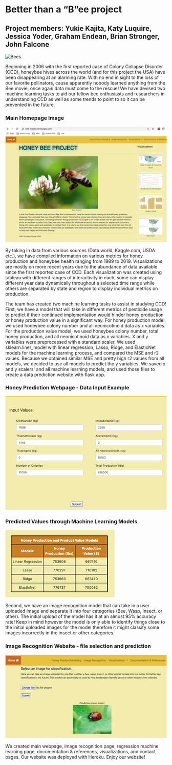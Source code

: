 # Better than a “B”ee project

## Project members: Yukie Kajita, Katy Luquire, Jessica Yoder, Graham Endean, Brian Stronger, John Falcone

![Bees](static/img/Bees-for-Test.png)
 
Beginning in 2006 with the first reported case of Colony Collapse Disorder (CCD), honeybee hives across the world (and for this project the USA) have been disappearing at an alarming rate. With no end in sight to the loss of our favorite pollinators, cause apparently nobody learned anything from the Bee movie, once again data must come to the rescue! We have devised two machine learning tasks to aid our fellow bee enthusiasts and researchers in understanding CCD as well as some trends to point to so it can be prevented in the future.


### Main Homepage Image
![main_page](Read_Me_Image/main_page.png)


By taking in data from various sources (Data.world, Kaggle.com, USDA etc.), we have compiled information on various metrics for honey production and honeybee health ranging from 1989 to 2019.  Visualizations are mostly on more recent years due to the abundance of data available since the first reported case of CCD. Each visualization was created using tableau with different ranges of interactivity in each, some can display different year data dynamically throughout a selected time range while others are separated by state and region to display individual metrics on production.

The team has created two machine learning tasks to assist in studying CCD! First, we have a model that will take in different metrics of pesticide usage to predict if their continued implementation would hinder honey production or honey production value in a significant way. For honey production model, we used honeybee colony number and all neonicotinoid data as x variables. For the production value model, we used honeybee colony number, total honey production, and all neonicotinoid data as x variables. X and y variables were preprocessed with a standard scaler. We used sklearn.liner_model with linear regression, Lasso, Ridge, and ElasticNet models for the machine learning process, and compared the MSE and r2 values. Because we obtained similar MSE and pretty high r2 values from all models, we decided to use all models to predict the y variables. We saved x and y scalers' and all machine learning models, and used those files to create a data prediction website with flask app.


### Honey Prediction Webpage - Data Input Example
![prediction_page](Read_Me_Image/input-data.png)


### Predicted Values through Machine Learning Models
![prediction_page](Read_Me_Image/linear-ML-prediction.png)



Second, we have an image recognition model that can take in a user uploaded image and separate it into four categories (Bee, Wasp, Insect, or other). The initial upload of the model has it at an almost 95% accuracy rate! Keep in mind however the model is only able to identify things close to the initial uploaded images for the model therefore it might classify some images incorrectly in the insect or other categories.


### Image Recognition Website - file selection and prediction
![prediction_page](Read_Me_Image/machine-learning-image.png)


We created main webpage, image recognition page, regression machine learning page, documentation & references, visualizations, and contact pages. Our website was deployed with Heroku. Enjoy our website!
